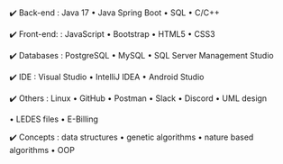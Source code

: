 ✔️ Back-end 
: Java 17
• Java Spring Boot
• SQL
• C/C++

✔️ Front-end:
: JavaScript
• Bootstrap 
• HTML5
• CSS3

✔️ Databases
: PostgreSQL
• MySQL
• SQL Server Management Studio 

✔️ IDE
: Visual Studio 
• IntelliJ IDEA
• Android Studio

✔️ Others
: Linux
• GitHub
• Postman
• Slack 
• Discord
• UML design


• LEDES files 
• E-Billing

✔️ Concepts
: data structures
• genetic algorithms 
• nature based algorithms
• OOP 
